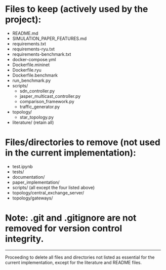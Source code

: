 # Files to keep (actively used by the project):
- README.md
- SIMULATION_PAPER_FEATURES.md
- requirements.txt
- requirements-ryu.txt
- requirements-benchmark.txt
- docker-compose.yml
- Dockerfile.mininet
- Dockerfile.ryu
- Dockerfile.benchmark
- run_benchmark.py
- scripts/
  - sdn_controller.py
  - jasper_multicast_controller.py
  - comparison_framework.py
  - traffic_generator.py
- topology/
  - star_topology.py
- literature/ (retain all)

# Files/directories to remove (not used in the current implementation):
- test.ipynb
- tests/
- documentation/
- paper_implementation/
- scripts/ (all except the four listed above)
- topology/central_exchange_server/
- topology/gateways/

# Note: .git and .gitignore are not removed for version control integrity.

---

Proceeding to delete all files and directories not listed as essential for the current implementation, except for the literature and README files.
